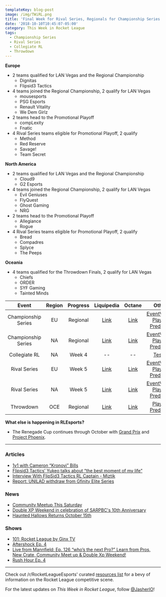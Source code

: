 ```yaml
---
templateKey: blog-post
image: /img/TWiRL.png
title: 'Final Week for Rival Series, Regionals for Championship Series'
date: '2018-10-10T10:45:07-05:00'
category: This Week in Rocket League
tags:
  - Championship Series
  - Rival Series
  - Collegiate RL
  - Throwdown
---
```

**Europe**

* 2 teams qualified for LAN Vegas and the Regional Championship
  * Dignitas
  * Flipsid3 Tactics
* 4 teams joined the Regional Championship, 2 qualify for LAN Vegas
  * mousesports
  * PSG Esports
  * Renault Vitality
  * We Dem Girlz
* 2 teams head to the Promotional Playoff
  * compLexity
  * Fnatic
* 4 Rival Series teams eligible for Promotional Playoff, 2 qualify
  * Method
  * Red Reserve
  * Savage!
  * Team Secret

**North America**

* 2 teams qualified for LAN Vegas and the Regional Championship
  * Cloud9
  * G2 Esports
* 4 teams joined the Regional Championship, 2 qualify for LAN Vegas
  * Evil Geniuses
  * FlyQuest
  * Ghost Gaming
  * NRG
* 2 teams head to the Promotional Playoff
  * Allegiance
  * Rogue
* 4 Rival Series teams eligible for Promotional Playoff, 2 qualify
  * Bread
  * Compadres
  * Splyce
  * The Peeps

**Oceania**

* 4 teams qualified for the Throwdown Finals, 2 qualify for LAN Vegas
  * Chiefs
  * ORDER
  * SYF Gaming
  * Tainted Minds

| Event | Region | Progress | Liquipedia | Octane | Other |
|:-------------------:|:------:|:--------:|:-------------------------------------------------------------------------------------------------------------------------------:|:-------------------------------------------------------------:|:----------------------------------------------------------------------------------------------------------------------------------------:|
| Championship Series | EU | Regional | [Link](https://liquipedia.net/rocketleague/Rocket_League_Championship_Series/Season_6/Europe) | [Link](https://octane.gg/event/rlcs-season-six-europe) | [EventVODs](https://eventvods.com/rocket-league/rlcs-europe-season-6?s=0), [Playoff Predictor](https://us.nallen.me/rlcs/eu) |
| Championship Series | NA | Regional | [Link](https://liquipedia.net/rocketleague/Rocket_League_Championship_Series/Season_6/North_America) | [Link](https://octane.gg/event/rlcs-season-six-north-america) | [EventVODs](https://eventvods.com/rocket-league/rlcs-north-america-season-6?s=0), [Playoff Predictor](https://us.nallen.me/rlcs/na) |
| Collegiate RL | NA | Week 4 | -- | -- | [Tespa](https://compete.tespa.org/tournament/117) |
| Rival Series | EU | Week 5 | [Link](https://liquipedia.net/rocketleague/Rocket_League_Championship_Series/Season_6/Europe/Rocket_League_Rival_Series) | [Link](https://octane.gg/event/rlrs-season-six-europe) | [EventVODs](https://eventvods.com/rocket-league/rlrs-europe-season-6?s=0), [Playoff Predictor](https://us.nallen.me/rlcs/eu/rlrs) |
| Rival Series | NA | Week 5 | [Link](https://liquipedia.net/rocketleague/Rocket_League_Championship_Series/Season_6/North_America/Rocket_League_Rival_Series) | [Link](https://octane.gg/event/rlrs-season-six-north-america) | [EventVODs](https://eventvods.com/rocket-league/rlrs-north-america-season-6?s=0), [Playoff Predictor](https://us.nallen.me/rlcs/na/rlrs) |
| Throwdown | OCE | Regional | [Link](https://liquipedia.net/rocketleague/Rocket_League_Championship_Series/Season_6/Oceania/League_Play) | [Link](https://octane.gg/event/throwdown-season-six) | [Playoff Predictor](https://us.nallen.me/rlcs/oce) |

**What else is happening in RLEsports?**

* The Renegade Cup continues through October with [Grand Prix](https://www.reddit.com/r/RocketLeagueEsports/comments/9l26tn/renegade_cup_eu_rocket_baguette_grand_prix_open/) and [Project Phoenix](https://www.reddit.com/r/RocketLeagueEsports/comments/9l2fkf/renegade_cup_na_rival_esports_project_phoenix/).

---

### Articles

* [1v1 with Cameron “Kronovi” Bills](https://www.rocketleagueesports.com/news/1v1-with-cameron--kronovi--bills/)
* [Flipsid3 Tactics’ Yukeo talks about “the best moment of my life”](https://rocketeers.gg/interview-flipsid3-tactics-yukeo-rlcs-lan-vegas/)
* [Interview With FlipSid3 Tactics RL Captain - Miztik](http://team-dignitas.net/articles/blogs/rocket-league/13025/interview-with-flipsid3-tactics-rl-captain-miztik)
* [Report: UNILAD withdraw from Gfinity Elite Series](https://octane.gg/news/report-unilad-withdraw-from-gfinity-elite-series/)

### News

* [Community Meetup This Saturday](https://www.rocketleague.com/news/fall-community-meet-up-october-13/)
* [Double XP Weekend in celebration of SARPBC's 10th Anniversary](https://www.rocketleague.com/news/sarpbc-10th-anniversary-double-xp-weekend/)
* [Haunted Hallows Returns October 15th](https://www.rocketleague.com/news/haunted-hallows-returns-october-15/)

### Shows

* [101: Rocket League by Ginx TV](https://www.youtube.com/playlist?list=PLWyIDkO2XeYmnau32D_QGNC-4muJIQ-4p)
* [Aftershock Ep. 4](https://www.youtube.com/watch?v=_89nes_i05Q)
* [Live from Mannfield: Ep. 126 “who’s the next Pro?” Learn from Pros, New Crate, Community Meet up & Double Xp Weekend!](http://www.lfmannfield.com/episodes/2018/10/9/ep-126-whos-the-next-pro-learn-from-pros-new-crate-community-meet-up-amp-double-xp-weekend)
* [Rush Hour Ep. 4](https://www.twitch.tv/videos/320641186)

---

Check out /r/RocketLeagueEsports' curated [resources list](https://www.reddit.com/r/RocketLeagueEsports/wiki/links) for a bevy of information on the Rocket League competitive scene.

For the latest updates on *This Week in Rocket League*, follow [@JasherIO](https://twitter.com/JasherIO)!
